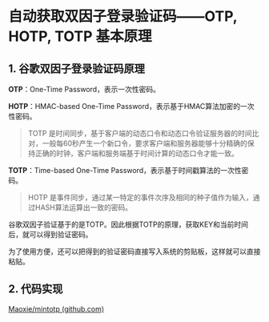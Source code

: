 # 自动获取双因子登录验证码——OTP, HOTP, TOTP 基本原理

## 1. 谷歌双因子登录验证码原理

**OTP**：One-Time Password，表示一次性密码。

**HOTP**：HMAC-based One-Time Password，表示基于HMAC算法加密的一次性密码。

> TOTP 是时间同步，基于客户端的动态口令和动态口令验证服务器的时间比对，一般每60秒产生一个新口令，要求客户端和服务器能够十分精确的保持正确的时钟，客户端和服务端基于时间计算的动态口令才能一致。

**TOTP**：Time-based One-Time Password，表示基于时间戳算法的一次性密码。

> HOTP 是事件同步，通过某一特定的事件次序及相同的种子值作为输入，通过HASH算法运算出一致的密码。

谷歌双因子验证基于的是TOTP。因此根据TOTP的原理，获取KEY和当前时间后，就可以得到验证密码。

为了使用方便，还可以把得到的验证密码直接写入系统的剪贴板，这样就可以直接粘贴。

## 2. 代码实现

[Maoxie/mintotp (github.com)](https://github.com/Maoxie/mintotp)
